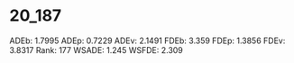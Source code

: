 # 20_187

ADEb: 1.7995
ADEp: 0.7229
ADEv: 2.1491
FDEb: 3.359
FDEp: 1.3856
FDEv: 3.8317
Rank: 177
WSADE: 1.245
WSFDE: 2.309